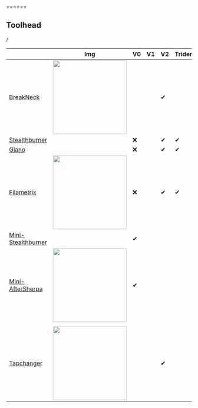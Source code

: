 ======

## Toolhead

/

|                                                                                                   | Img                                                                                                                                                                                                  | V0  | V1  | V2  | Trident |     |     |     |     |     |
| ------------------------------------------------------------------------------------------------- | ---------------------------------------------------------------------------------------------------------------------------------------------------------------------------------------------------- | --- | --- | --- | ------- | --- | --- | --- | --- | --- |
| [BreakNeck](https://github.com/leddhedd/BreakNeck)                                                | <img src="https://github.com/leddhedd/BreakNeck/blob/main/Images/sizes.png?raw=true" width="200"/>                                                                                                   |     |     | ✔   |         |     |     |     |     |     |
| [Stealthburner](Stealthburner.md)                                                                 |                                                                                                                                                                                                      | ❌   |     | ✔   | ✔       |     |     |     |     |     |
| [Giano](https://github.com/FBServiceTech3D/Giano_StealthBurner_Dual_Filament)                     |                                                                                                                                                                                                      | ❌   |     | ✔   | ✔       |     |     |     |     |     |
| [Filametrix](https://www.printables.com/fr/model/638605-filametrix-mmuercf-filament-cutter-voron) | <img src="https://media.printables.com/media/prints/638605/images/5048319_9a489845-1fce-446d-bc86-3d19f1b790b1_0f19d1d9-0d40-4afd-a19e-55a379e5c11a/thumbs/inside/1280x960/png/3.webp" width="200"/> | ❌   |     | ✔   | ✔       |     |     |     |     |     |
| [Mini-Stealthburner](Mini-Stealthburner.md)                                                       |                                                                                                                                                                                                      | ✔   |     |     |         |     |     |     |     |     |
| [Mini-AfterSherpa](https://github.com/PrintersForAnts/Mini-AfterSherpa)                           | <img src="https://github.com/PrintersForAnts/Mini-AfterSherpa/raw/main/images/mini-aftersherpa-hero.jpg" width="200"/>                                                                               | ✔   |     |     |         |     |     |     |     |     |
|                                                                                                   |                                                                                                                                                                                                      |     |     |     |         |     |     |     |     |     |
| [Tapchanger](https://github.com/viesturz/tapchanger)                                              | <img src="https://github.com/viesturz/tapchanger/raw/main/images/rods-photo.jpg" width="200"/>                                                                                                       |     |     | ✔   |         |     |     |     |     |     |

